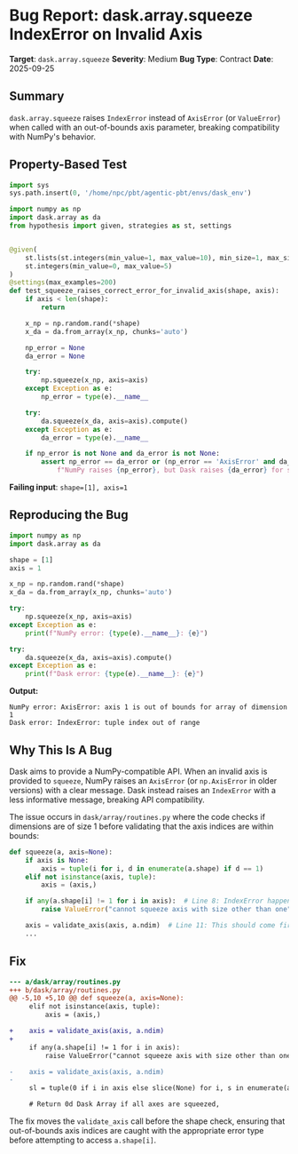 # Bug Report: dask.array.squeeze IndexError on Invalid Axis

**Target**: `dask.array.squeeze`
**Severity**: Medium
**Bug Type**: Contract
**Date**: 2025-09-25

## Summary

`dask.array.squeeze` raises `IndexError` instead of `AxisError` (or `ValueError`) when called with an out-of-bounds axis parameter, breaking compatibility with NumPy's behavior.

## Property-Based Test

```python
import sys
sys.path.insert(0, '/home/npc/pbt/agentic-pbt/envs/dask_env')

import numpy as np
import dask.array as da
from hypothesis import given, strategies as st, settings


@given(
    st.lists(st.integers(min_value=1, max_value=10), min_size=1, max_size=3),
    st.integers(min_value=0, max_value=5)
)
@settings(max_examples=200)
def test_squeeze_raises_correct_error_for_invalid_axis(shape, axis):
    if axis < len(shape):
        return

    x_np = np.random.rand(*shape)
    x_da = da.from_array(x_np, chunks='auto')

    np_error = None
    da_error = None

    try:
        np.squeeze(x_np, axis=axis)
    except Exception as e:
        np_error = type(e).__name__

    try:
        da.squeeze(x_da, axis=axis).compute()
    except Exception as e:
        da_error = type(e).__name__

    if np_error is not None and da_error is not None:
        assert np_error == da_error or (np_error == 'AxisError' and da_error in ['AxisError', 'ValueError']), \
            f"NumPy raises {np_error}, but Dask raises {da_error} for shape={shape}, axis={axis}"
```

**Failing input**: `shape=[1], axis=1`

## Reproducing the Bug

```python
import numpy as np
import dask.array as da

shape = [1]
axis = 1

x_np = np.random.rand(*shape)
x_da = da.from_array(x_np, chunks='auto')

try:
    np.squeeze(x_np, axis=axis)
except Exception as e:
    print(f"NumPy error: {type(e).__name__}: {e}")

try:
    da.squeeze(x_da, axis=axis).compute()
except Exception as e:
    print(f"Dask error: {type(e).__name__}: {e}")
```

**Output:**
```
NumPy error: AxisError: axis 1 is out of bounds for array of dimension 1
Dask error: IndexError: tuple index out of range
```

## Why This Is A Bug

Dask aims to provide a NumPy-compatible API. When an invalid axis is provided to `squeeze`, NumPy raises an `AxisError` (or `np.AxisError` in older versions) with a clear message. Dask instead raises an `IndexError` with a less informative message, breaking API compatibility.

The issue occurs in `dask/array/routines.py` where the code checks if dimensions are of size 1 before validating that the axis indices are within bounds:

```python
def squeeze(a, axis=None):
    if axis is None:
        axis = tuple(i for i, d in enumerate(a.shape) if d == 1)
    elif not isinstance(axis, tuple):
        axis = (axis,)

    if any(a.shape[i] != 1 for i in axis):  # Line 8: IndexError happens here
        raise ValueError("cannot squeeze axis with size other than one")

    axis = validate_axis(axis, a.ndim)  # Line 11: This should come first
    ...
```

## Fix

```diff
--- a/dask/array/routines.py
+++ b/dask/array/routines.py
@@ -5,10 +5,10 @@ def squeeze(a, axis=None):
     elif not isinstance(axis, tuple):
         axis = (axis,)

+    axis = validate_axis(axis, a.ndim)
+
     if any(a.shape[i] != 1 for i in axis):
         raise ValueError("cannot squeeze axis with size other than one")

-    axis = validate_axis(axis, a.ndim)
-
     sl = tuple(0 if i in axis else slice(None) for i, s in enumerate(a.shape))

     # Return 0d Dask Array if all axes are squeezed,
```

The fix moves the `validate_axis` call before the shape check, ensuring that out-of-bounds axis indices are caught with the appropriate error type before attempting to access `a.shape[i]`.